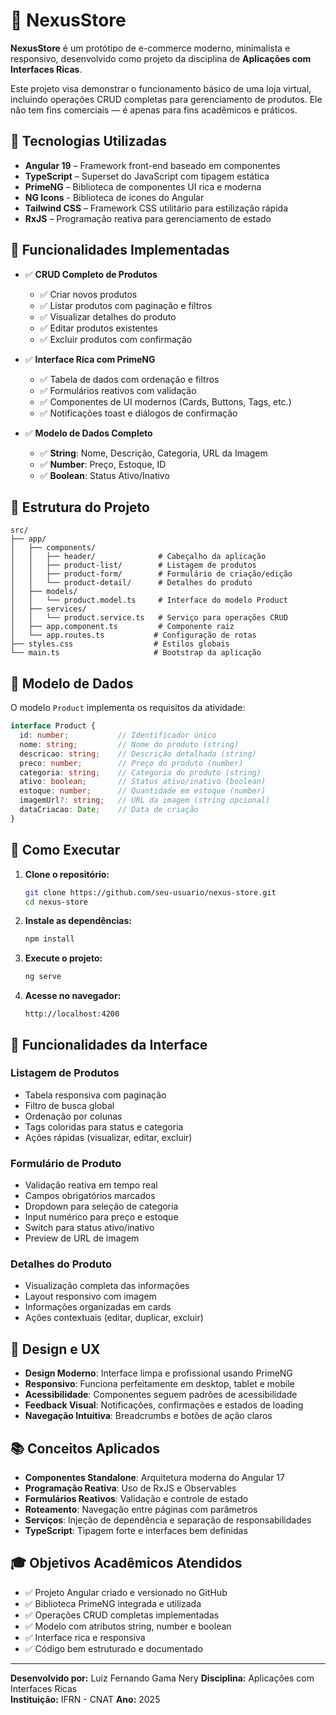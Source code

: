# 🛒 NexusStore

**NexusStore** é um protótipo de e-commerce moderno, minimalista e responsivo, desenvolvido como projeto da disciplina de **Aplicações com Interfaces Ricas**.

Este projeto visa demonstrar o funcionamento básico de uma loja virtual, incluindo operações CRUD completas para gerenciamento de produtos. Ele não tem fins comerciais — é apenas para fins acadêmicos e práticos.

## 🚀 Tecnologias Utilizadas

- **Angular 19** – Framework front-end baseado em componentes
- **TypeScript** – Superset do JavaScript com tipagem estática
- **PrimeNG** – Biblioteca de componentes UI rica e moderna
- **NG Icons** - Biblioteca de ícones do Angular
- **Tailwind CSS** – Framework CSS utilitário para estilização rápida
- **RxJS** – Programação reativa para gerenciamento de estado

## 🧪 Funcionalidades Implementadas

- ✅ **CRUD Completo de Produtos**
  - ✅ Criar novos produtos
  - ✅ Listar produtos com paginação e filtros
  - ✅ Visualizar detalhes do produto
  - ✅ Editar produtos existentes
  - ✅ Excluir produtos com confirmação

- ✅ **Interface Rica com PrimeNG**
  - ✅ Tabela de dados com ordenação e filtros
  - ✅ Formulários reativos com validação
  - ✅ Componentes de UI modernos (Cards, Buttons, Tags, etc.)
  - ✅ Notificações toast e diálogos de confirmação

- ✅ **Modelo de Dados Completo**
  - ✅ **String**: Nome, Descrição, Categoria, URL da Imagem
  - ✅ **Number**: Preço, Estoque, ID
  - ✅ **Boolean**: Status Ativo/Inativo

## 📁 Estrutura do Projeto

```
src/
├── app/
│   ├── components/
│   │   ├── header/              # Cabeçalho da aplicação
│   │   ├── product-list/        # Listagem de produtos
│   │   ├── product-form/        # Formulário de criação/edição
│   │   └── product-detail/      # Detalhes do produto
│   ├── models/
│   │   └── product.model.ts     # Interface do modelo Product
│   ├── services/
│   │   └── product.service.ts   # Serviço para operações CRUD
│   ├── app.component.ts         # Componente raiz
│   └── app.routes.ts           # Configuração de rotas
├── styles.css                  # Estilos globais
└── main.ts                     # Bootstrap da aplicação
```

## 🎯 Modelo de Dados

O modelo `Product` implementa os requisitos da atividade:

```typescript
interface Product {
  id: number;           // Identificador único
  nome: string;         // Nome do produto (string)
  descricao: string;    // Descrição detalhada (string)
  preco: number;        // Preço do produto (number)
  categoria: string;    // Categoria do produto (string)
  ativo: boolean;       // Status ativo/inativo (boolean)
  estoque: number;      // Quantidade em estoque (number)
  imagemUrl?: string;   // URL da imagem (string opcional)
  dataCriacao: Date;    // Data de criação
}
```

## 🚀 Como Executar

1. **Clone o repositório:**
   ```bash
   git clone https://github.com/seu-usuario/nexus-store.git
   cd nexus-store
   ```

2. **Instale as dependências:**
   ```bash
   npm install
   ```

3. **Execute o projeto:**
   ```bash
   ng serve
   ```

4. **Acesse no navegador:**
   ```
   http://localhost:4200
   ```

## 📱 Funcionalidades da Interface

### Listagem de Produtos
- Tabela responsiva com paginação
- Filtro de busca global
- Ordenação por colunas
- Tags coloridas para status e categoria
- Ações rápidas (visualizar, editar, excluir)

### Formulário de Produto
- Validação reativa em tempo real
- Campos obrigatórios marcados
- Dropdown para seleção de categoria
- Input numérico para preço e estoque
- Switch para status ativo/inativo
- Preview de URL de imagem

### Detalhes do Produto
- Visualização completa das informações
- Layout responsivo com imagem
- Informações organizadas em cards
- Ações contextuais (editar, duplicar, excluir)

## 🎨 Design e UX

- **Design Moderno**: Interface limpa e profissional usando PrimeNG
- **Responsivo**: Funciona perfeitamente em desktop, tablet e mobile
- **Acessibilidade**: Componentes seguem padrões de acessibilidade
- **Feedback Visual**: Notificações, confirmações e estados de loading
- **Navegação Intuitiva**: Breadcrumbs e botões de ação claros

## 📚 Conceitos Aplicados

- **Componentes Standalone**: Arquitetura moderna do Angular 17
- **Programação Reativa**: Uso de RxJS e Observables
- **Formulários Reativos**: Validação e controle de estado
- **Roteamento**: Navegação entre páginas com parâmetros
- **Serviços**: Injeção de dependência e separação de responsabilidades
- **TypeScript**: Tipagem forte e interfaces bem definidas

## 🎓 Objetivos Acadêmicos Atendidos

- ✅ Projeto Angular criado e versionado no GitHub
- ✅ Biblioteca PrimeNG integrada e utilizada
- ✅ Operações CRUD completas implementadas
- ✅ Modelo com atributos string, number e boolean
- ✅ Interface rica e responsiva
- ✅ Código bem estruturado e documentado

---

**Desenvolvido por:** Luiz Fernando Gama Nery
**Disciplina:** Aplicações com Interfaces Ricas  
**Instituição:** IFRN - CNAT
**Ano:** 2025
